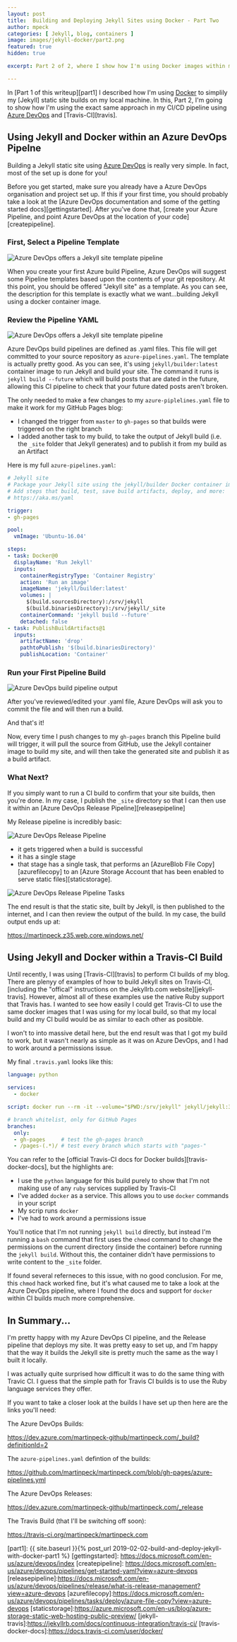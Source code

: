 ```yaml
---
layout: post
title:  Building and Deploying Jekyll Sites using Docker - Part Two
author: mpeck
categories: [ Jekyll, blog, containers ]
image: images/jekyll-docker/part2.png
featured: true
hidden: true

excerpt: Part 2 of 2, where I show how I'm using Docker images within my CI pipeline to build static websites with Jekyll

---
```


In [Part 1 of this writeup][part1] I described how I'm using [Docker][docker] to simplily my [Jekyll] static site builds on my local machine. In this, Part 2, I'm going to show how I'm using the exact same approach in my CI/CD pipeline using [Azure DevOps][devops] and [Travis-CI][travis].

## Using Jekyll and Docker within an Azure DevOps Pipelne

Building a Jekyll static site using [Azure DevOps][devops] is really very simple. In fact, most of the set up is done for you!

Before you get started, make sure you already have a Azure DevOps organisation and project set up. If this if your first time, you should probably take a look at the [Azure DevOps documentation and some of the getting started docs][gettingstarted]. After you've done that, [create your Azure Pipeline, and point Azure DevOps at the location of your code][createpipeline].

### First, Select a Pipeline Template

![Azure DevOps offers a Jekyll site template pipeline](/images/jekyll-docker/step-1-pick-a-pipeline.png)

When you create your first Azure build Pipeline, Azure DevOps will suggest some Pipeline templates based upon the contents of your git repository. At this point, you should be offered "Jekyll site" as a template. As you can see, the description for this template is exactly what we want...building Jekyll using a docker container image.

### Review the Pipeline YAML

![Azure DevOps offers a Jekyll site template pipeline](/images/jekyll-docker/step-2-review-yaml.png)

Azure DevOps build pipelines are defined as .yaml files. This file will get committed to your source repository as `azure-pipelines.yaml`. The template is actually pretty good. As you can see, it's using `jekyll/builder:latest` container image to run Jekyll and build your site. The command it runs is `jekyll build --future` which will build posts that are dated in the future, allowing this CI pipeline to check that your future dated posts aren't broken.

The only needed to make a few changes to my `azure-piplelines.yaml` file to make it work for my GitHub Pages blog:

- I changed the trigger from `master` to `gh-pages` so that builds were triggered on the right branch
- I added another task to my build, to take the output of Jekyll build (i.e. the `_site` folder that Jekyll generates) and to publish it from my build as an Artifact

Here is my full `azure-pipelines.yaml`:

```yaml
# Jekyll site
# Package your Jekyll site using the jekyll/builder Docker container image.
# Add steps that build, test, save build artifacts, deploy, and more:
# https://aka.ms/yaml

trigger:
- gh-pages

pool:
  vmImage: 'Ubuntu-16.04'

steps:
- task: Docker@0
  displayName: 'Run Jekyll'
  inputs:
    containerRegistryType: 'Container Registry'
    action: 'Run an image'
    imageName: 'jekyll/builder:latest'
    volumes: |
      $(build.sourcesDirectory):/srv/jekyll
      $(build.binariesDirectory):/srv/jekyll/_site
    containerCommand: 'jekyll build --future'
    detached: false
- task: PublishBuildArtifacts@1
  inputs:
    artifactName: 'drop'
    pathtoPublish: '$(build.binariesDirectory)'
    publishLocation: 'Container'
```

### Run your First Pipeline Build

![Azure DevOps build pipeline output](/images/jekyll-docker/step-3-build-output.png)

After you've reviewed/edited your .yaml file, Azure DevOps will ask you to commit the file and will then run a build.

And that's it!

Now, every time I push changes to my `gh-pages` branch this Pipeline build will trigger, it will pull the source from GitHub, use the Jekyll container image to build my site, and will then take the generated site and publish it as a build artifact.

### What Next?

If you simply want to run a CI build to confirm that your site builds, then you're done. In my case, I publish the `_site` directory so that I can then use it within an [Azure DevOps Release Pipeline][releasepipeline]

My Release pipeline is incredibly basic:

![Azure DevOps Release Pipeline](/images/jekyll-docker/release-pipeline.png)

- it gets triggered when a build is successful
- it has a single stage
- that stage has a single task, that performs an [AzureBlob File Copy][azurefilecopy] to an [Azure Storage Account that has been enabled to serve static files][staticstorage].

![Azure DevOps Release Pipeline Tasks](/images/jekyll-docker/release-pipeline-tasks.png)

The end result is that the static site, built by Jekyll, is then published to the internet, and I can then review the output of the build. In my case, the build output ends up at:

<https://martinpeck.z35.web.core.windows.net/>

## Using Jekyll and Docker within a Travis-CI Build

Until recently, I was using [Travis-CI][travis] to perform CI builds of my blog. There are plenyy of examples of how to build Jekyll sites on Travis-CI, [including the "offical" instructions on the Jekyllrb.com website][jekyll-travis]. However, almost all of these examples use the native Ruby support that Travis has. I wanted to see how easily I could get Travis-CI to use the same docker images that I was using for my local build, so that my local build and my CI build would be as similar to each other as posibble.

I won't to into massive detail here, but the end result was that I got my build to work, but it wasn't nearly as simple as it was on Azure DevOps, and I had to work around a permissions issue.

My final `.travis.yaml` looks like this:

```yaml
language: python

services:
  - docker

script: docker run --rm -it --volume="$PWD:/srv/jekyll" jekyll/jekyll:3.8 /bin/bash -c "chmod a+wx . && jekyll build"

# branch whitelist, only for GitHub Pages
branches:
  only:
  - gh-pages     # test the gh-pages branch
  - /pages-(.*)/ # test every branch which starts with "pages-"
```

You can refer to the [official Travis-CI docs for Docker builds][travis-docker-docs], but the highlights are:

- I use the `python` language for this build purely to show that I'm not making use of any `ruby` services supplied by Travis-CI
- I've added `docker` as a service. This allows you to use `docker` commands in your script
- My scrip runs `docker`
- I've had to work around a permissions issue

You'll notice that I'm not running `jekyll build` directly, but instead I'm running a `bash` command that first uses the `chmod` command to change the permissions on the current directory (inside the container) before running the `jekyll build`. Without this, the container didn't have permissions to write content to the `_site` folder.

If found several referneces to this issue, with no good conclusion. For me, this `chmod` hack worked fine, but it's what caused me to take a look at the Azure DevOps pipeline, where I found the docs and support for `docker` within CI builds much more comprehensive.

## In Summary...

I'm pretty happy with my Azure DevOps CI pipeline, and the Release pipeline that deploys my site. It was pretty easy to set up, and I'm happy that the way it builds the Jekyll site is pretty much the same as the way I built it locally.

I was actually quite surprised how difficult it was to do the same thing with Travic CI. I guess that the simple path for Travis CI builds is to use the Ruby language services they offer.

If you want to take a closer look at the builds I have set up then here are the links you'll need:

The Azure DevOps Builds:

<https://dev.azure.com/martinpeck-github/martinpeck.com/_build?definitionId=2>

The `azure-pipelines.yaml` defintion of the builds:

<https://github.com/martinpeck/martinpeck.com/blob/gh-pages/azure-pipelines.yml>

The Azure DevOps Releases:

<https://dev.azure.com/martinpeck-github/martinpeck.com/_release>

The Travis Build (that I'll be switching off soon):

<https://travis-ci.org/martinpeck/martinpeck.com>

[devops]: https://azure.microsoft.com/en-gb/services/devops/
[docker]: https://www.docker.com/
[part1]: {{ site.baseurl }}{% post_url 2019-02-02-build-and-deploy-jekyll-with-docker-part1 %}
[gettingstarted]: https://docs.microsoft.com/en-us/azure/devops/index
[createpipeline]: https://docs.microsoft.com/en-us/azure/devops/pipelines/get-started-yaml?view=azure-devops
[releasepipeline]:https://docs.microsoft.com/en-us/azure/devops/pipelines/release/what-is-release-management?view=azure-devops
[azurefilecopy]:https://docs.microsoft.com/en-us/azure/devops/pipelines/tasks/deploy/azure-file-copy?view=azure-devops
[staticstorage]:https://azure.microsoft.com/en-us/blog/azure-storage-static-web-hosting-public-preview/
[jekyll-travis]:https://jekyllrb.com/docs/continuous-integration/travis-ci/
[travis-docker-docs]:https://docs.travis-ci.com/user/docker/